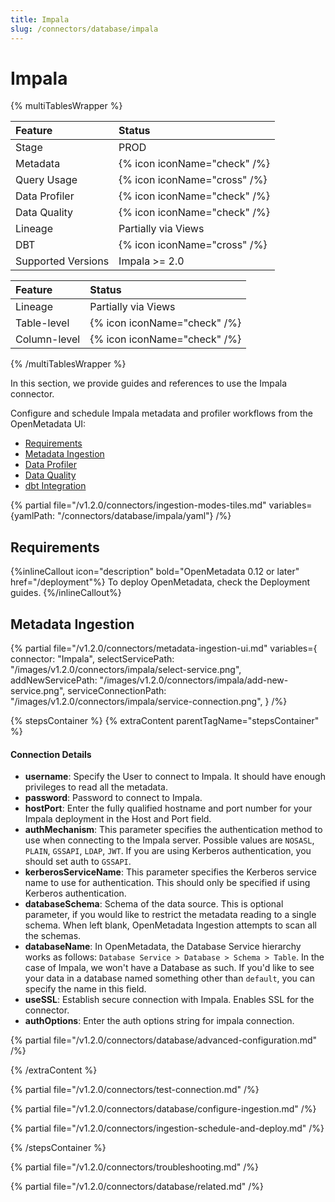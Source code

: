 ```yaml
---
title: Impala
slug: /connectors/database/impala
---
```


# Impala

{% multiTablesWrapper %}

| Feature            | Status                       |
| :----------------- | :--------------------------- |
| Stage              | PROD                         |
| Metadata           | {% icon iconName="check" /%} |
| Query Usage        | {% icon iconName="cross" /%} |
| Data Profiler      | {% icon iconName="check" /%} |
| Data Quality       | {% icon iconName="check" /%} |
| Lineage            | Partially via Views          |
| DBT                | {% icon iconName="cross" /%} |
| Supported Versions | Impala >= 2.0                |

| Feature      | Status                       |
| :----------- | :--------------------------- |
| Lineage      | Partially via Views          |
| Table-level  | {% icon iconName="check" /%} |
| Column-level | {% icon iconName="check" /%} |

{% /multiTablesWrapper %}

In this section, we provide guides and references to use the Impala connector.

Configure and schedule Impala metadata and profiler workflows from the OpenMetadata UI:
- [Requirements](#requirements)
- [Metadata Ingestion](#metadata-ingestion)
- [Data Profiler](#data-profiler)
- [Data Quality](#data-quality)
- [dbt Integration](#dbt-integration)

{% partial file="/v1.2.0/connectors/ingestion-modes-tiles.md" variables={yamlPath: "/connectors/database/impala/yaml"} /%}

## Requirements

{%inlineCallout icon="description" bold="OpenMetadata 0.12 or later" href="/deployment"%}
To deploy OpenMetadata, check the Deployment guides.
{%/inlineCallout%}

## Metadata Ingestion

{% partial 
  file="/v1.2.0/connectors/metadata-ingestion-ui.md" 
  variables={
    connector: "Impala", 
    selectServicePath: "/images/v1.2.0/connectors/impala/select-service.png",
    addNewServicePath: "/images/v1.2.0/connectors/impala/add-new-service.png",
    serviceConnectionPath: "/images/v1.2.0/connectors/impala/service-connection.png",
} 
/%}

{% stepsContainer %}
{% extraContent parentTagName="stepsContainer" %}

#### Connection Details

- **username**: Specify the User to connect to Impala. It should have enough privileges to read all the metadata.
- **password**: Password to connect to Impala.
- **hostPort**: Enter the fully qualified hostname and port number for your Impala deployment in the Host and Port field.
- **authMechanism**: This parameter specifies the authentication method to use when connecting to the Impala server. Possible values are `NOSASL`, `PLAIN`, `GSSAPI`, `LDAP`, `JWT`. If you are using Kerberos authentication, you should set auth to `GSSAPI`. 
- **kerberosServiceName**: This parameter specifies the Kerberos service name to use for authentication. This should only be specified if using Kerberos authentication.
- **databaseSchema**: Schema of the data source. This is optional parameter, if you would like to restrict the metadata reading to a single schema. When left blank, OpenMetadata Ingestion attempts to scan all the schemas.
- **databaseName**: In OpenMetadata, the Database Service hierarchy works as follows:
`Database Service > Database > Schema > Table`. In the case of Impala, we won't have a Database as such. If you'd like to see your data in a database named something other than `default`, you can specify the name in this field.
- **useSSL**: Establish secure connection with Impala. Enables SSL for the connector.
- **authOptions**: Enter the auth options string for impala connection.

{% partial file="/v1.2.0/connectors/database/advanced-configuration.md" /%}

{% /extraContent %}

{% partial file="/v1.2.0/connectors/test-connection.md" /%}

{% partial file="/v1.2.0/connectors/database/configure-ingestion.md" /%}

{% partial file="/v1.2.0/connectors/ingestion-schedule-and-deploy.md" /%}

{% /stepsContainer %}

{% partial file="/v1.2.0/connectors/troubleshooting.md" /%}

{% partial file="/v1.2.0/connectors/database/related.md" /%}
